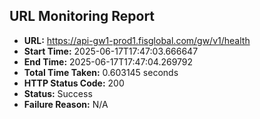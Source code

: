 ## URL Monitoring Report

- **URL:** https://api-gw1-prod1.fisglobal.com/gw/v1/health
- **Start Time:** 2025-06-17T17:47:03.666647
- **End Time:** 2025-06-17T17:47:04.269792
- **Total Time Taken:** 0.603145 seconds
- **HTTP Status Code:** 200
- **Status:** Success
- **Failure Reason:** N/A
